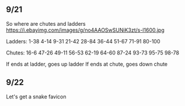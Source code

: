## 9/21

So where are chutes and ladders
https://i.ebayimg.com/images/g/no4AAOSwSUNiK3zt/s-l1600.jpg

Ladders:
1-38
4-14
9-31
21-42
28-84
36-44
51-67
71-91
80-100

Chutes:
16-6
47-26
49-11
56-53
62-19
64-60
87-24
93-73
95-75
98-78

If ends at ladder, goes up ladder
If ends at chute, goes down chute


## 9/22
Let's get a snake favicon
